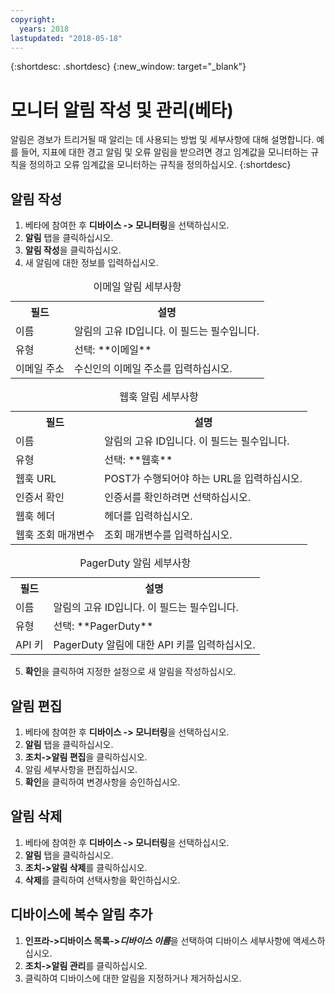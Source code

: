 ```yaml
---
copyright:
  years: 2018
lastupdated: "2018-05-18"
---
```


{:shortdesc: .shortdesc}
{:new_window: target="_blank"}

# 모니터 알림 작성 및 관리(베타)
알림은 경보가 트리거될 때 알리는 데 사용되는 방법 및 세부사항에 대해 설명합니다. 예를 들어, 지표에 대한 경고 알림 및 오류 알림을 받으려면 경고 임계값을 모니터하는 규칙을 정의하고 오류 임계값을 모니터하는 규칙을 정의하십시오.
{:shortdesc} 

## 알림 작성
 
 1. 베타에 참여한 후 **디바이스 -> 모니터링**을 선택하십시오. 
 2. **알림** 탭을 클릭하십시오.
 3. **알림 작성**을 클릭하십시오.
 4. 새 알림에 대한 정보를 입력하십시오. 

<table>
  <caption>이메일 알림 세부사항</caption>
  <tr>
     <th>필드</th>
     <th>설명</th>
  </tr>
  <tr>
    <td>이름</td>
    <td>알림의 고유 ID입니다. 이 필드는 필수입니다.</td>
  </tr>
  <tr>
    <td>유형</td>
    <td>선택: **이메일**</td>
  </tr>
  <tr>
    <td>이메일 주소</td>
    <td>수신인의 이메일 주소를 입력하십시오.</td>
  </tr>
</table>

<table>
  <caption>웹훅 알림 세부사항</caption>
  <tr>
     <th>필드</th>
     <th>설명</th>
  </tr>
  <tr>
    <td>이름</td>
    <td>알림의 고유 ID입니다. 이 필드는 필수입니다.</td>
  </tr>
  <tr>
    <td>유형</td>
    <td>선택: **웹훅**</td>
  </tr>
  <tr>
    <td>웹훅 URL</td>
    <td>POST가 수행되어야 하는 URL을 입력하십시오.</td>
  </tr>
  <tr>
  <td>인증서 확인</td>
    <td>인증서를 확인하려면 선택하십시오.</td>
  </tr>
  <tr>
    <td>웹훅 헤더</td>
    <td>헤더를 입력하십시오.</td>
  </tr>
  <tr>
    <td>웹훅 조회 매개변수</td>
    <td>조회 매개변수를 입력하십시오.</td>
  </tr>
</table>

<table>
  <caption>PagerDuty 알림 세부사항</caption>
  <tr>
     <th>필드</th>
     <th>설명</th>
  </tr>
  <tr>
    <td>이름</td>
    <td>알림의 고유 ID입니다. 이 필드는 필수입니다.</td>
  </tr>
  <tr>
    <td>유형</td>
    <td>선택: **PagerDuty**</td>
  </tr>
  <tr>
    <td>API 키</td>
    <td>PagerDuty 알림에 대한 API 키를 입력하십시오.</td>
  </tr>
</table>


5. **확인**을 클릭하여 지정한 설정으로 새 알림을 작성하십시오.

## 알림 편집
 1. 베타에 참여한 후 **디바이스 -> 모니터링**을 선택하십시오. 
 2. **알림** 탭을 클릭하십시오.
3. **조치->알림 편집**을 클릭하십시오.
4. 알림 세부사항을 편집하십시오.
5. **확인**을 클릭하여 변경사항을 승인하십시오.

## 알림 삭제
1. 베타에 참여한 후 **디바이스 -> 모니터링**을 선택하십시오. 
2. **알림** 탭을 클릭하십시오.
3. **조치->알림 삭제**를 클릭하십시오.
4. **삭제**를 클릭하여 선택사항을 확인하십시오.

## 디바이스에 복수 알림 추가
1. **인프라->디바이스 목록->*디바이스 이름***을 선택하여 디바이스 세부사항에 액세스하십시오.
2. **조치->알림 관리**를 클릭하십시오.
4. 클릭하여 디바이스에 대한 알림을 지정하거나 제거하십시오.

